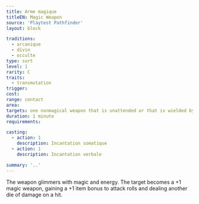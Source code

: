 ```yaml
---
title: Arme magique
titleEN: Magic Weapon
source: 'Playtest Pathfinder'
layout: block

traditions:
  - arcanique
  - divin
  - occulte
type: sort
level: 1
rarity: C
traits:
  - transmutation
trigger: 
cost: 
range: contact
area: 
targets: one nonmagical weapon that is unattended or that is wielded by you or a willing ally
duration: 1 minute
requirements: 

casting:
  - action: 1
    description: Incantation somatique
  - action: 1
    description: Incantation verbale

summary: '..'
---
```

The weapon glimmers with magic and energy. The target becomes a +1 magic weapon, gaining a +1 item bonus to attack rolls and dealing another die of damage on a hit.